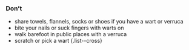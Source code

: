 ### Don’t

- share towels, flannels, socks or shoes if you have a wart or verruca
- bite your nails or suck fingers with warts on
- walk barefoot in public places with a verruca
- scratch or pick a wart
{.list--cross}
